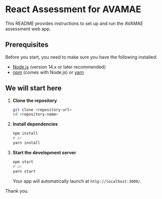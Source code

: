 # React Assessment for AVAMAE

This README provides instructions to set up and run the AVAMAE assessment web app.

## Prerequisites

Before you start, you need to make sure you have the following installed:

- [Node.js](https://nodejs.org/) (version 14.x or later recommended)
- [npm](https://www.npmjs.com/) (comes with Node.js) or [yarn](https://yarnpkg.com/)

## We will start here

1. **Clone the repository**
   ```bash
   git clone <repository-url>
   cd <repository-name>
   ```

2. **Install dependencies**
   ```bash
   npm install
   # or
   yarn install
   ```

3. **Start the development server**
   ```bash
   npm start
   # or
   yarn start
   ```

   Your app will automatically launch at `http://localhost:3000/`.


Thank you.
